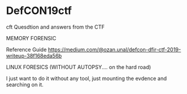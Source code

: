 # DefCON19ctf
cft
Quesdtion and answers from the CTF

MEMORY FORENSIC

Reference Guide https://medium.com/@ozan.unal/defcon-dfir-ctf-2019-writeup-38f168eda56b

LINUX FORESICS (WITHOUT AUTOPSY.... on the hard road)

I just want to do it without any tool, just mounting the evdence and searching on it.
